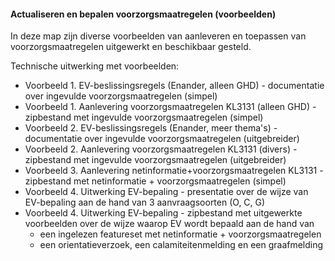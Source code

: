 ﻿#### Actualiseren en bepalen voorzorgsmaatregelen (voorbeelden)

In deze map zijn diverse voorbeelden van aanleveren en toepassen van voorzorgsmaatregelen uitgewerkt en beschikbaar gesteld.

Technische uitwerking met voorbeelden:
* Voorbeeld 1. EV-beslissingsregels (Enander, alleen GHD) - documentatie over ingevulde voorzorgsmaatregelen (simpel)
* Voorbeeld 1. Aanlevering voorzorgsmaatregelen KL3131 (alleen GHD) - zipbestand met ingevulde voorzorgsmaatregelen (simpel)
* Voorbeeld 2. EV-beslissingsregels (Enander, meer thema's) - documentatie over ingevulde voorzorgsmaatregelen (uitgebreider)
* Voorbeeld 2. Aanlevering voorzorgsmaatregelen KL3131 (divers) - zipbestand met ingevulde voorzorgsmaatregelen (uitgebreider)
* Voorbeeld 3. Aanlevering netinformatie+voorzorgsmaatregelen KL3131 - zipbestand met netinformatie + voorzorgsmaatregelen (simpel)
* Voorbeeld 4. Uitwerking EV-bepaling - presentatie over de wijze van EV-bepaling aan de hand van 3 aanvraagsoorten (O, C, G)
* Voorbeeld 4. Uitwerking EV-bepaling - zipbestand met uitgewerkte voorbeelden over de wijze waarop EV wordt bepaald aan de hand van
  - een ingelezen featureset met netinformatie + voorzorgsmaatregelen
  - een orientatieverzoek, een calamiteitenmelding en een graafmelding
